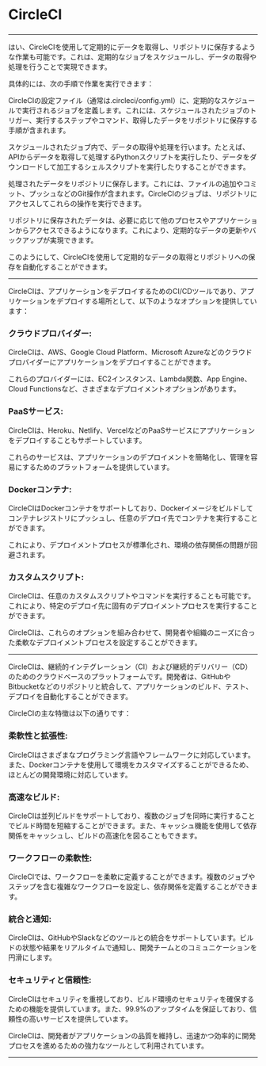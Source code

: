 # CircleCI
### 


---

はい、CircleCIを使用して定期的にデータを取得し、リポジトリに保存するような作業も可能です。これは、定期的なジョブをスケジュールし、データの取得や処理を行うことで実現できます。

具体的には、次の手順で作業を実行できます：

CircleCIの設定ファイル（通常は.circleci/config.yml）に、定期的なスケジュールで実行されるジョブを定義します。これには、スケジュールされたジョブのトリガー、実行するステップやコマンド、取得したデータをリポジトリに保存する手順が含まれます。

スケジュールされたジョブ内で、データの取得や処理を行います。たとえば、APIからデータを取得して処理するPythonスクリプトを実行したり、データをダウンロードして加工するシェルスクリプトを実行したりすることができます。

処理されたデータをリポジトリに保存します。これには、ファイルの追加やコミット、プッシュなどのGit操作が含まれます。CircleCIのジョブは、リポジトリにアクセスしてこれらの操作を実行できます。

リポジトリに保存されたデータは、必要に応じて他のプロセスやアプリケーションからアクセスできるようになります。これにより、定期的なデータの更新やバックアップが実現できます。

このようにして、CircleCIを使用して定期的なデータの取得とリポジトリへの保存を自動化することができます。

---


CircleCIは、アプリケーションをデプロイするためのCI/CDツールであり、アプリケーションをデプロイする場所として、以下のようなオプションを提供しています：

### クラウドプロバイダー: 
CircleCIは、AWS、Google Cloud Platform、Microsoft Azureなどのクラウドプロバイダーにアプリケーションをデプロイすることができます。

これらのプロバイダーには、EC2インスタンス、Lambda関数、App Engine、Cloud Functionsなど、さまざまなデプロイメントオプションがあります。
### PaaSサービス: 
CircleCIは、Heroku、Netlify、VercelなどのPaaSサービスにアプリケーションをデプロイすることもサポートしています。

これらのサービスは、アプリケーションのデプロイメントを簡略化し、管理を容易にするためのプラットフォームを提供しています。
### Dockerコンテナ: 
CircleCIはDockerコンテナをサポートしており、Dockerイメージをビルドしてコンテナレジストリにプッシュし、任意のデプロイ先でコンテナを実行することができます。

これにより、デプロイメントプロセスが標準化され、環境の依存関係の問題が回避されます。
### カスタムスクリプト: 
CircleCIは、任意のカスタムスクリプトやコマンドを実行することも可能です。これにより、特定のデプロイ先に固有のデプロイメントプロセスを実行することができます。

CircleCIは、これらのオプションを組み合わせて、開発者や組織のニーズに合った柔軟なデプロイメントプロセスを設定することができます。


---

CircleCIは、継続的インテグレーション（CI）および継続的デリバリー（CD）のためのクラウドベースのプラットフォームです。開発者は、GitHubやBitbucketなどのリポジトリと統合して、アプリケーションのビルド、テスト、デプロイを自動化することができます。

CircleCIの主な特徴は以下の通りです：

### 柔軟性と拡張性: 
CircleCIはさまざまなプログラミング言語やフレームワークに対応しています。また、Dockerコンテナを使用して環境をカスタマイズすることができるため、ほとんどの開発環境に対応しています。
### 高速なビルド: 
CircleCIは並列ビルドをサポートしており、複数のジョブを同時に実行することでビルド時間を短縮することができます。また、キャッシュ機能を使用して依存関係をキャッシュし、ビルドの高速化を図ることもできます。
### ワークフローの柔軟性: 
CircleCIでは、ワークフローを柔軟に定義することができます。複数のジョブやステップを含む複雑なワークフローを設定し、依存関係を定義することができます。
### 統合と通知: 
CircleCIは、GitHubやSlackなどのツールとの統合をサポートしています。ビルドの状態や結果をリアルタイムで通知し、開発チームとのコミュニケーションを円滑にします。
### セキュリティと信頼性: 
CircleCIはセキュリティを重視しており、ビルド環境のセキュリティを確保するための機能を提供しています。また、99.9%のアップタイムを保証しており、信頼性の高いサービスを提供しています。

CircleCIは、開発者がアプリケーションの品質を維持し、迅速かつ効率的に開発プロセスを進めるための強力なツールとして利用されています。

---

